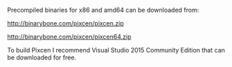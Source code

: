 Precompiled binaries for x86 and amd64 can be downloaded from:

http://binarybone.com/pixcen/pixcen.zip

http://binarybone.com/pixcen/pixcen64.zip

To build Pixcen I recommend Visual Studio 2015 Community Edition that can be downloaded for free.
